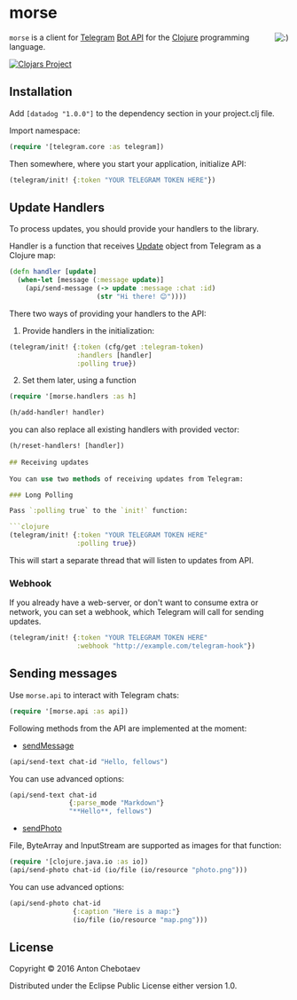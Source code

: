 # morse

<img style="max-width: 25%;"
     align="right" padding="5px"
     alt=":)"
     src="http://otann.com/media/projects/morse/signature.gif"/> 

`morse` is a client for [Telegram](https://telegram.org) [Bot API](https://core.telegram.org/bots/api) for the [Clojure](http://clojure.org) programming language.

[![Clojars Project](http://clojars.org/morse/latest-version.svg)](https://clojars.org/morse)

## Installation

Add `[datadog "1.0.0"]` to the dependency section in your project.clj file.

Import namespace:

```clojure
(require '[telegram.core :as telegram])
```

Then somewhere, where you start your application, initialize API:
 
```clojure
(telegram/init! {:token "YOUR TELEGRAM TOKEN HERE"})
```

## Update Handlers

To process updates, you should provide your handlers to the library.

Handler is a function that receives [Update](https://core.telegram.org/bots/api#update) 
object from Telegram as a Clojure map:
 
```clojure
(defn handler [update]
  (when-let [message (:message update)]
    (api/send-message (-> update :message :chat :id)
                      (str "Hi there! 😊"))))
```                    

There two ways of providing your handlers to the API:

1. Provide handlers in the initialization:

```clojure
(telegram/init! {:token (cfg/get :telegram-token)
                 :handlers [handler]
                 :polling true})
```
                 
2. Set them later, using a function
 
```clojure
(require '[morse.handlers :as h]

(h/add-handler! handler)
``` 

you can also replace all existing handlers with provided vector:

```clojure
(h/reset-handlers! [handler])
 
## Receiving updates 
 
You can use two methods of receiving updates from Telegram:

### Long Polling

Pass `:polling true` to the `init!` function:

```clojure
(telegram/init! {:token "YOUR TELEGRAM TOKEN HERE"
                 :polling true})
```

This will start a separate thread that will listen to updates from API.

### Webhook

If you already have a web-server, or don't want to consume extra or network, 
you can set a webhook, which Telegram will call for sending updates. 

```clojure
(telegram/init! {:token "YOUR TELEGRAM TOKEN HERE"
                 :webhook "http://example.com/telegram-hook"})
```

## Sending messages

Use `morse.api` to interact with Telegram chats:

```clojure
(require '[morse.api :as api])
```

Following methods from the API are implemented at the moment:

* [sendMessage](https://core.telegram.org/bots/api#sendmessage)

```clojure
(api/send-text chat-id "Hello, fellows")
```

You can use advanced options:

```clojure
(api/send-text chat-id
               {:parse_mode "Markdown"}
               "**Hello**, fellows")
```

* [sendPhoto](https://core.telegram.org/bots/api#sendphoto)

File, ByteArray and InputStream are supported as images for that function:
 
```clojure
(require '[clojure.java.io :as io])
(api/send-photo chat-id (io/file (io/resource "photo.png")))
```

You can use advanced options:

```clojure
(api/send-photo chat-id
                {:caption "Here is a map:"}
                (io/file (io/resource "map.png")))
```
 

## License

Copyright © 2016 Anton Chebotaev

Distributed under the Eclipse Public License either version 1.0.
